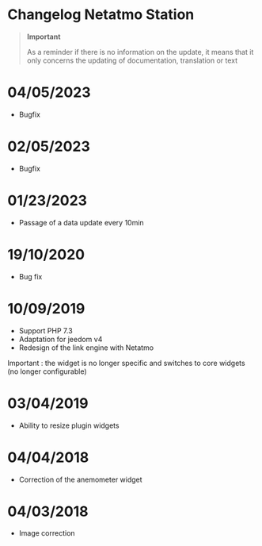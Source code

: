 # Changelog Netatmo Station

>**Important**
>
>As a reminder if there is no information on the update, it means that it only concerns the updating of documentation, translation or text

# 04/05/2023

- Bugfix

# 02/05/2023

- Bugfix

# 01/23/2023

- Passage of a data update every 10min

# 19/10/2020

- Bug fix

# 10/09/2019

- Support PHP 7.3
- Adaptation for jeedom v4
- Redesign of the link engine with Netatmo

Important : the widget is no longer specific and switches to core widgets (no longer configurable)

# 03/04/2019

- Ability to resize plugin widgets

# 04/04/2018

- Correction of the anemometer widget

# 04/03/2018

- Image correction
